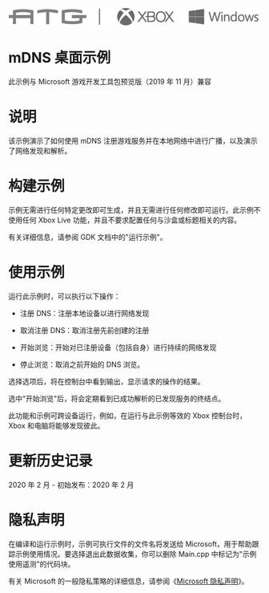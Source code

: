   ![](./media/image1.png)

#   mDNS 桌面示例

此示例与 Microsoft 游戏开发工具包预览版（2019 年 11 月）兼容

# 说明

该示例演示了如何使用 mDNS
注册游戏服务并在本地网络中进行广播，以及演示了网络发现和解析。

# 构建示例

示例无需进行任何特定更改即可生成，并且无需进行任何修改即可运行。此示例不使用任何
Xbox Live 功能，并且不要求配置任何与沙盒或标题相关的内容。

有关详细信息，请参阅 GDK 文档中的"运行示例"。

# 使用示例

运行此示例时，可以执行以下操作：

-   注册 DNS：注册本地设备以进行网络发现

-   取消注册 DNS：取消注册先前创建的注册

-   开始浏览：开始对已注册设备（包括自身）进行持续的网络发现

-   停止浏览：取消之前开始的 DNS 浏览。

选择选项后，将在控制台中看到输出，显示请求的操作的结果。

选中"开始浏览"后，将会定期看到已成功解析的已发现服务的终结点。

此功能和示例可跨设备运行，例如，在运行与此示例等效的 Xbox 控制台时，Xbox
和电脑将能够发现彼此。

# 更新历史记录

2020 年 2 月 - 初始发布：2020 年 2 月

# 隐私声明

在编译和运行示例时，示例可执行文件的文件名将发送给
Microsoft，用于帮助跟踪示例使用情况。要选择退出此数据收集，你可以删除
Main.cpp 中标记为"示例使用遥测"的代码块。

有关 Microsoft 的一般隐私策略的详细信息，请参阅《[Microsoft
隐私声明](https://privacy.microsoft.com/en-us/privacystatement/)》。

